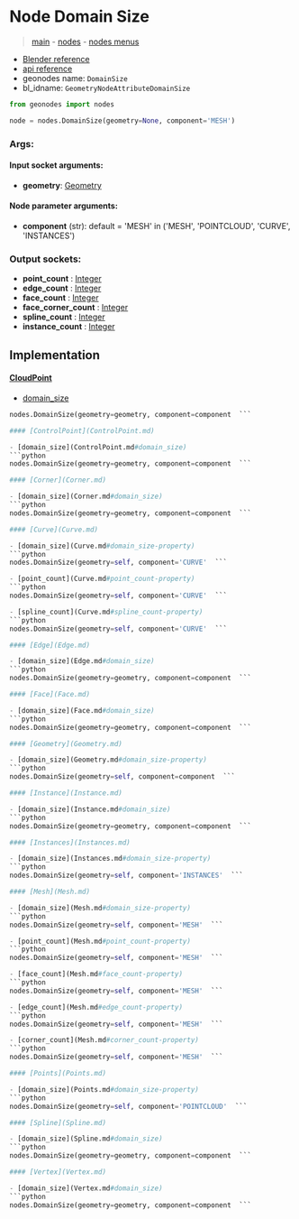 # Node Domain Size

> [main](../structure.md) - [nodes](nodes.md) - [nodes menus](nodes_menus.md)

- [Blender reference](https://docs.blender.org/manual/en/latest/modeling/geometry_nodes/attribute/domain_size.html)
- [api reference](https://docs.blender.org/api/current/bpy.types.GeometryNodeAttributeDomainSize.html)
- geonodes name: `DomainSize`
- bl_idname: `GeometryNodeAttributeDomainSize`

```python
from geonodes import nodes

node = nodes.DomainSize(geometry=None, component='MESH')
```

### Args:

#### Input socket arguments:

- **geometry**: [Geometry](Geometry.md)

#### Node parameter arguments:

- **component** (str): default = 'MESH' in ('MESH', 'POINTCLOUD', 'CURVE', 'INSTANCES')

### Output sockets:

- **point_count** : [Integer](Integer.md)
- **edge_count** : [Integer](Integer.md)
- **face_count** : [Integer](Integer.md)
- **face_corner_count** : [Integer](Integer.md)
- **spline_count** : [Integer](Integer.md)
- **instance_count** : [Integer](Integer.md)

## Implementation

#### [CloudPoint](CloudPoint.md)

 - [domain_size](CloudPoint.md#domain_size)
  ```python
  nodes.DomainSize(geometry=geometry, component=component  ```

#### [ControlPoint](ControlPoint.md)

 - [domain_size](ControlPoint.md#domain_size)
  ```python
  nodes.DomainSize(geometry=geometry, component=component  ```

#### [Corner](Corner.md)

 - [domain_size](Corner.md#domain_size)
  ```python
  nodes.DomainSize(geometry=geometry, component=component  ```

#### [Curve](Curve.md)

 - [domain_size](Curve.md#domain_size-property)
  ```python
  nodes.DomainSize(geometry=self, component='CURVE'  ```

 - [point_count](Curve.md#point_count-property)
  ```python
  nodes.DomainSize(geometry=self, component='CURVE'  ```

 - [spline_count](Curve.md#spline_count-property)
  ```python
  nodes.DomainSize(geometry=self, component='CURVE'  ```

#### [Edge](Edge.md)

 - [domain_size](Edge.md#domain_size)
  ```python
  nodes.DomainSize(geometry=geometry, component=component  ```

#### [Face](Face.md)

 - [domain_size](Face.md#domain_size)
  ```python
  nodes.DomainSize(geometry=geometry, component=component  ```

#### [Geometry](Geometry.md)

 - [domain_size](Geometry.md#domain_size-property)
  ```python
  nodes.DomainSize(geometry=self, component=component  ```

#### [Instance](Instance.md)

 - [domain_size](Instance.md#domain_size)
  ```python
  nodes.DomainSize(geometry=geometry, component=component  ```

#### [Instances](Instances.md)

 - [domain_size](Instances.md#domain_size-property)
  ```python
  nodes.DomainSize(geometry=self, component='INSTANCES'  ```

#### [Mesh](Mesh.md)

 - [domain_size](Mesh.md#domain_size-property)
  ```python
  nodes.DomainSize(geometry=self, component='MESH'  ```

 - [point_count](Mesh.md#point_count-property)
  ```python
  nodes.DomainSize(geometry=self, component='MESH'  ```

 - [face_count](Mesh.md#face_count-property)
  ```python
  nodes.DomainSize(geometry=self, component='MESH'  ```

 - [edge_count](Mesh.md#edge_count-property)
  ```python
  nodes.DomainSize(geometry=self, component='MESH'  ```

 - [corner_count](Mesh.md#corner_count-property)
  ```python
  nodes.DomainSize(geometry=self, component='MESH'  ```

#### [Points](Points.md)

 - [domain_size](Points.md#domain_size-property)
  ```python
  nodes.DomainSize(geometry=self, component='POINTCLOUD'  ```

#### [Spline](Spline.md)

 - [domain_size](Spline.md#domain_size)
  ```python
  nodes.DomainSize(geometry=geometry, component=component  ```

#### [Vertex](Vertex.md)

 - [domain_size](Vertex.md#domain_size)
  ```python
  nodes.DomainSize(geometry=geometry, component=component  ```

